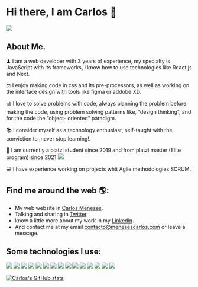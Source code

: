 # Hi there, I am Carlos 🍺

<img src= "https://media-exp1.licdn.com/dms/image/C5616AQEWdfURx0MbuQ/profile-displaybackgroundimage-shrink_350_1400/0/1623995651901?e=1640822400&v=beta&t=GHL34RG9mh89DGtx-JXV4187Ys0pC7CRf-khJfeCVY0" />

## About Me.

♟ I am a web developer with 3 years of experience, my specialty is JavaScript with its frameworks, I know how to use technologies like React.js and Next. 
  
⚖ I enjoy making code in css and its pre-processors, as well as working on the interface design with tools like figma or addobe XD.

📊 I love to solve problems with code, always planning the problem before making the code, using problem solving patterns like, “design thinking”, and for the code the “object-    oriented” paradigm.

📚 I consider myself as a technology enthusiast, self-taught with the conviction to ¡never stop learning!.

🌱 I am currently a platzi student since 2019 and from platzi master (Elite program) since 2021 <img src="https://img.shields.io/badge/Platzi%20Master-C8-95ca3e">

💻 I have experience working on projects whit Agile methodologies SCRUM.



## Find me around the web 🌎:

* My web  website in [Carlos Meneses](https://menesescarlos.com).
* Talking and sharing in [Twitter](https://https://twitter.com/carlosmen351).
* know a little more about my work in my [Linkedin](https://www.linkedin.com/in/carlosmen351).
* And contact me at my email contacto@menesescarlos.com or leave a message.

## Some technologies I use:
<img src="https://img.shields.io/badge/HTML5-E34F26?style=for-the-badge&logo=html5&logoColor=white"> <img src="https://img.shields.io/badge/CSS3-1572B6?style=for-the-badge&logo=css3&logoColor=white"> <img src="https://img.shields.io/badge/JavaScript-323330?style=for-the-badge&logo=javascript&logoColor=F7DF1E"> <img src="https://img.shields.io/badge/TypeScript-007ACC?style=for-the-badge&logo=typescript&logoColor=white"> <img src="https://img.shields.io/badge/Node.js-339933?style=for-the-badge&logo=nodedotjs&logoColor=white"> <img src="https://img.shields.io/badge/npm-CB3837?style=for-the-badge&logo=npm&logoColor=white"> <img src="https://img.shields.io/badge/Sass-CC6699?style=for-the-badge&logo=sass&logoColor=white"> <img src="https://img.shields.io/badge/React-20232A?style=for-the-badge&logo=react&logoColor=61DAFB"> <img src="https://img.shields.io/badge/Bootstrap-563D7C?style=for-the-badge&logo=bootstrap&logoColor=white">
<img src="https://img.shields.io/badge/Git-F05032?style=for-the-badge&logo=git&logoColor=white"> <img src="https://img.shields.io/badge/Babel-F9DC3E?style=for-the-badge&logo=babel&logoColor=white"> <img src="https://img.shields.io/badge/Adobe%20XD-470137?style=for-the-badge&logo=Adobe%20XD&logoColor=#FF61F6"> <img src="https://img.shields.io/badge/Stylus-333333?style=for-the-badge&logo=stylus&logoColor=white"> <img src="https://img.shields.io/badge/Docker-2CA5E0?style=for-the-badge&logo=docker&logoColor=white">
<img src="https://img.shields.io/badge/Webpack-8DD6F9?style=for-the-badge&logo=Webpack&logoColor=white">

[![Carlos's GitHub stats](https://github-readme-stats.vercel.app/api?username=carlosmen351&show_icons=true&theme=radical)](https://github.com/carlosmen351/github-readme-stats)
